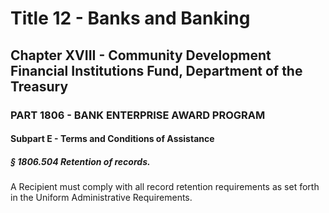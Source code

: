 
# Title 12 - Banks and Banking
## Chapter XVIII - Community Development Financial Institutions Fund, Department of the Treasury
### PART 1806 - BANK ENTERPRISE AWARD PROGRAM
#### Subpart E - Terms and Conditions of Assistance
##### § 1806.504 Retention of records.

A Recipient must comply with all record retention requirements as set forth in the Uniform Administrative Requirements.
